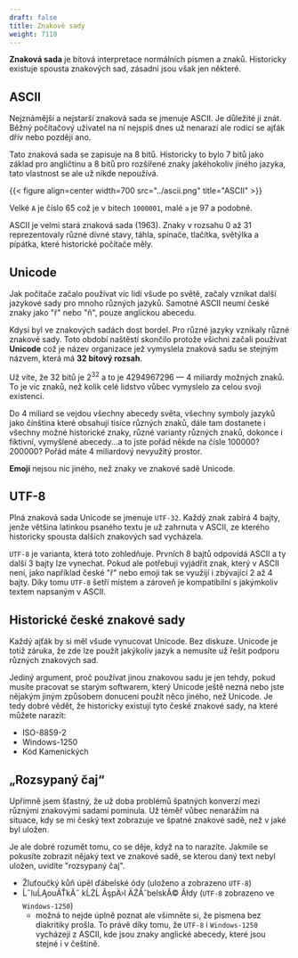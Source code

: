 ```yaml
---
draft: false
title: Znakové sady
weight: 7110
---
```


**Znaková sada** je bitová interpretace normálních písmen a znaků. Historicky existuje spousta znakových sad, zásadní jsou však jen některé.

## ASCII

Nejznámější a nejstarší znaková sada se jmenuje ASCII. Je důležité ji znát. Běžný počítačový uživatel na ní nejspíš dnes už nenarazí ale rodící se ajťák dřív nebo později ano.

Tato znaková sada se zapisuje na 8 bitů. Historicky to bylo 7 bitů jako základ pro angličtinu a 8 bitů pro rozšířené znaky jakéhokoliv jiného jazyka, tato vlastnost se ale už nikde nepoužívá.

{{< figure align=center width=700 src="../ascii.png" title="ASCII" >}}

Velké `A` je číslo 65 což je v bitech `1000001`, malé `a` je 97 a podobně.

ASCII je velmi stará znaková sada (1963). Znaky v rozsahu 0 až 31 reprezentovaly různé divné stavy, táhla, spínače, tlačítka, světýlka a pípátka, které historické počítače měly.

## Unicode

Jak počítače začalo používat víc lidí všude po světě, začaly vznikat další jazykové sady pro mnoho různých jazyků. Samotné ASCII neumí české znaky jako "ř" nebo "ň", pouze anglickou abecedu.

Kdysi byl ve znakových sadách dost bordel. Pro různé jazyky vznikaly různé znakové sady. Toto období naštěstí skončilo protože všichni začali používat **Unicode** což je název organizace jež vymyslela znaková sadu se stejným názvem, která má **32 bitový rozsah**. 

Už víte, že 32 bitů je 2<sup>32</sup> a to je 4294967296 — 4 miliardy možných znaků. To je víc znaků, než kolik celé lidstvo vůbec vymyslelo za celou svoji existenci. 

Do 4 miliard se vejdou všechny abecedy světa, všechny symboly jazyků jako čínština které obsahují tisíce různých znaků, dále tam dostanete i všechny možné historické znaky, různé varianty různých znaků, dokonce i fiktivní, vymyšlené abecedy...a to jste pořád někde na čísle 100000? 200000? Pořád máte 4 miliardový nevyužitý prostor.

**Emoji** nejsou nic jiného, než znaky ve znakové sadě Unicode.

## UTF-8

Plná znaková sada Unicode se jmenuje `UTF-32`. Každý znak zabírá 4 bajty, jenže většina latinkou psaného textu je už zahrnuta v ASCII, ze kterého historicky spousta dalších znakových sad vycházela.

`UTF-8` je varianta, která toto zohledňuje. Prvních 8 bajtů odpovídá ASCII a ty další 3 bajty lze vynechat. Pokud ale potřebuji vyjádřit znak, který v ASCII není, jako například české "ř" nebo emoji tak se využijí i zbývající 2 až 4 bajty. Díky tomu `UTF-8` šetří místem a zároveň je kompatibilní s jakýmkoliv textem napsaným v ASCII.

## Historické české znakové sady

Každý ajťák by si měl všude vynucovat Unicode. Bez diskuze. Unicode je totiž záruka, že zde lze použít jakýkoliv jazyk a nemusíte už řešit podporu různých znakových sad.

Jediný argument, proč používat jinou znakovou sadu je jen tehdy, pokud musíte pracovat se starým softwarem, který Unicode ještě nezná nebo jste nějakým jiným způsobem donuceni použít něco jiného, než Unicode. Je tedy dobré vědět, že historicky existují tyto české znakové sady, na které můžete narazit:

- ISO-8859-2
- Windows-1250
- Kód Kamenických

## „Rozsypaný čaj“

Upřímně jsem šťastný, že už doba problémů špatných konverzí mezi různými znakovými sadami pominula. Už téměř vůbec nenarážím na situace, kdy se mi český text zobrazuje ve špatné znakové sadě, než v jaké byl uložen.

Je ale dobré rozumět tomu, co se děje, když na to narazíte. Jakmile se pokusíte zobrazit nějaký text ve znakové sadě, se kterou daný text nebyl uložen, uvidíte "rozsypaný čaj".

- Žluťoučký kůň úpěl ďábelské ódy (uloženo a zobrazeno `UTF-8`)
- Ĺ˝luĹĄouÄŤkĂ˝ kĹŻĹ ĂşpÄ›l ÄŹĂˇbelskĂ© Ăłdy (`UTF-8` zobrazeno ve `Windows-1250`)
  - možná to nejde úplně poznat ale všimněte si, že písmena bez diakritiky prošla. To právě díky tomu, že `UTF-8` i `Windows-1250` vycházejí z ASCII, kde jsou znaky anglické abecedy, které jsou stejné i v češtině.